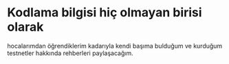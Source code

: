 # Kodlama bilgisi hiç olmayan birisi olarak 
hocalarımdan öğrendiklerim kadarıyla kendi başıma bulduğum ve kurduğum testnetler hakkında rehberleri paylaşacağım.
